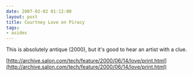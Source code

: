 ```yaml
---
date: 2007-02-02 01:12:00
layout: post
title: Courtney Love on Piracy
tags:
- asides
---
```


This is absolutely antique (2000), but it's good to hear an artist with a clue.  
  
[http://archive.salon.com/tech/feature/2000/06/14/love/print.html](http://archive.salon.com/tech/feature/2000/06/14/love/print.html)
